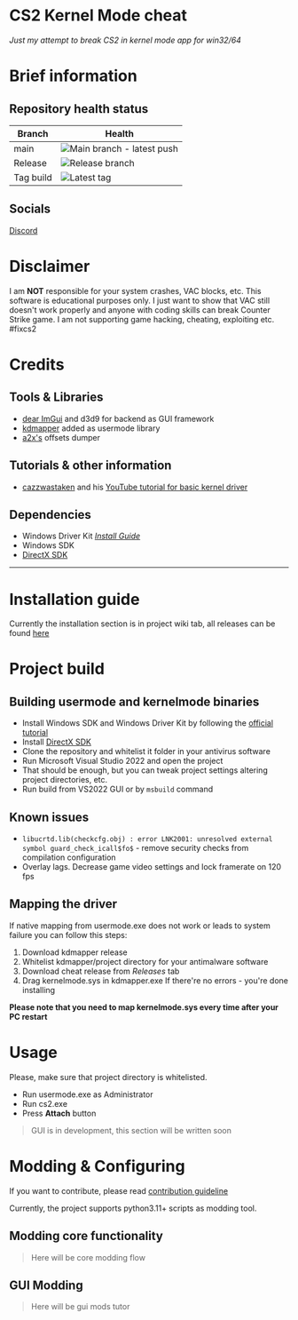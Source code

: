 # CS2 Kernel Mode cheat
*Just my attempt to break CS2 in kernel mode app for win32/64*

# Brief information 
## Repository health status

| Branch | Health |
| ------ | ------ |
| main | ![Main branch - latest push](https://github.com/kbrddestroyer/CS2.KernelCheat/actions/workflows/msbuild.yml/badge.svg?branch=main)
| Release | ![Release branch](https://github.com/kbrddestroyer/CS2.KernelCheat/actions/workflows/msbuild.yml/badge.svg?branch=release)
| Tag build | ![Latest tag](https://github.com/kbrddestroyer/CS2.KernelCheat/actions/workflows/msbuild_release.yml/badge.svg?branch=release) |

## Socials

[Discord](https://discord.com/invite/FQvZhSeHrr)

# Disclaimer 

I am **NOT** responsible for your system crashes, VAC blocks, etc. This software is educational purposes only.
I just want to show that VAC still doesn't work properly and anyone with coding skills can break Counter Strike game. I am not supporting game hacking, cheating, exploiting etc. #fixcs2

# Credits

## Tools & Libraries

- [dear ImGui](https://github.com/ocornut/imgui) and d3d9 for backend as GUI framework
- [kdmapper](https://github.com/TheCruZ/kdmapper) added as usermode library
- [a2x's](https://github.com/a2x/cs2-dumper) offsets dumper

## Tutorials & other information 

- [cazzwastaken](https://youtube.com/@cazz?si=juMpTGDWsf86qhqw) and his [YouTube tutorial for basic kernel driver](https://youtu.be/n463QJ4cjsU?si=QQDnUOpgAzZ1oLV3)

## Dependencies

- Windows Driver Kit [*Install Guide*](https://learn.microsoft.com/en-us/windows-hardware/drivers/download-the-wdk)
- Windows SDK
- [DirectX SDK](https://www.microsoft.com/ru-ru/download/details.aspx?id=6812)

---

# Installation guide

Currently the installation section is in project wiki tab, all releases can be found [here](https://github.com/kbrddestroyer/CS2.KernelCheat/releases)

# Project build

## Building usermode and kernelmode binaries

- Install Windows SDK and Windows Driver Kit by following the [official tutorial](https://learn.microsoft.com/en-us/windows-hardware/drivers/download-the-wdk)
- Install [DirectX SDK](https://www.microsoft.com/ru-ru/download/details.aspx?id=6812)
- Clone the repository and whitelist it folder in your antivirus software
- Run Microsoft Visual Studio 2022 and open the project
- That should be enough, but you can tweak project settings altering project directories, etc.
- Run build from VS2022 GUI or by `msbuild` command

## Known issues
- `libucrtd.lib(checkcfg.obj) : error LNK2001: unresolved external symbol guard_check_icall$fo$` - remove security checks from compilation configuration 
- Overlay lags. Decrease game video settings and lock framerate on 120 fps

## Mapping the driver

If native mapping from usermode.exe does not work or leads to system failure you can follow this steps:
1. Download kdmapper release
2. Whitelist kdmapper/project directory for your antimalware software
3. Download cheat release from *Releases* tab
4. Drag kernelmode.sys in kdmapper.exe
If there're no errors - you're done installing

**Please note that you need to map kernelmode.sys every time after your PC restart**

# Usage

Please, make sure that project directory is whitelisted.
- Run usermode.exe as Administrator 
- Run cs2.exe 
- Press **Attach** button

> GUI is in development, this section will be written soon

# Modding & Configuring

If you want to contribute, please read [contribution guideline](CONTRIBUTING.md)

Currently, the project supports python3.11+ scripts as modding tool. 

## Modding core functionality

> Here will be core modding flow

## GUI Modding

> Here will be gui mods tutor